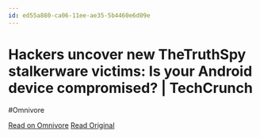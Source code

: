 ```yaml
---
id: ed55a880-ca06-11ee-ae35-5b4460e6d09e
---
```


# Hackers uncover new TheTruthSpy stalkerware victims: Is your Android device compromised? | TechCrunch
#Omnivore

[Read on Omnivore](https://omnivore.app/me/hackers-uncover-new-the-truth-spy-stalkerware-victims-is-your-an-18d9fde40d8)
[Read Original](https://techcrunch.com/2024/02/12/new-thetruthspy-stalkerware-victims-is-your-android-device-compromised/)

